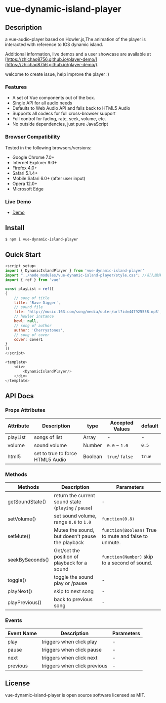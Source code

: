 # vue-dynamic-island-player

## Description
a vue-audio-player based on Howler.js,The animation of the player is interacted with reference to IOS dynamic island.

Additional information, live demos and a user showcase are available at [https://zhichao8756.github.io/player-demo/](https://zhichao8756.github.io/player-demo/).

welcome to create issue, help improve the player :)

### Features
* A set of Vue components out of the box.
* Single API for all audio needs
* Defaults to Web Audio API and falls back to HTML5 Audio
* Supports all codecs for full cross-browser support
* Full control for fading, rate, seek, volume, etc.
* No outside dependencies, just pure JavaScript

### Browser Compatibility
Tested in the following browsers/versions:
* Google Chrome 7.0+
* Internet Explorer 9.0+
* Firefox 4.0+
* Safari 5.1.4+
* Mobile Safari 6.0+ (after user input)
* Opera 12.0+
* Microsoft Edge

### Live Demo
* [Demo](https://zhichao8756.github.io/player-demo/)

## Install

```bash
$ npm i vue-dynamic-island-player
```
## Quick Start
```javascript
<script setup>
import { DynamicIslandPlayer } from 'vue-dynamic-island-player'
import "../node_modules/vue-dynamic-island-player/style.css"; //引入组件样式
import { ref } from 'vue'

const playList = ref([
{
    // song of title
    title: 'Rave Digger',
    // sound file
    file: 'http://music.163.com/song/media/outer/url?id=447925558.mp3',
    // howler instance
    howl: null,
    // song of author
    author: 'Cherrystones',
    // song of cover
    cover: cover1
}
])
</script>

<template>
    <div>
        <DynamicIslandPlayer/>
    </div>
</template>


```
## API Docs
### Props Attributes
| Attribute | Description                      | type    | Accepted Values | default|
|-----------|----------------------------------|---------|-----------------|--------|
| playList  | songs of list                    | Array   | -               | -      |
| volume    | sound volume                     | Number  | `0.0` ~ `1.0`   | `0.5 ` |
| html5     | set to true to force HTML5 Audio | Boolean | `true`/ `false` | `true `|

### Methods
| Methods         | Description                                          | Parameters                                            |
|-----------------|------------------------------------------------------|-------------------------------------------------------|
| getSoundState() | return the current sound state (`playing` / `pause`) | -                                                     |
| setVolume()     | set sound volume, range `0.0` to `1.0 `              | `function(0.8)`                                       |
| setMute()       | Mutes the sound, but doesn't pause the playback      | `function(Boolean)` True to mute and false to unmute. |
| seekBySeconds() | Get/set the position of playback for a sound         | `function(Number)` skip to a second of sound.         |
| toggle()        | toggle the sound play or /pause                      | -                                                     |
| playNext()      | skip to next song                                    | -                                                     |
| playPrevious()  | back to previous song                                | -                                                     |

### Events
| Event Name	 | Description                   | Parameters |
|-------------|-------------------------------|------------|
| play        | triggers when click play      | -          |
| pause       | triggers when click pause     | -          |
| next        | triggers when click next      | -          |
| previous    | triggers when click previous  | -          |

## License

vue-dynamic-island-player is open source software licensed as MIT.

